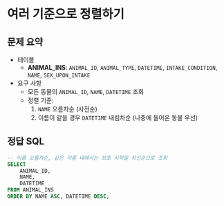 # 여러 기준으로 정렬하기

## 문제 요약

- 테이블
  - **ANIMAL_INS**: `ANIMAL_ID`, `ANIMAL_TYPE`, `DATETIME`, `INTAKE_CONDITION`, `NAME`, `SEX_UPON_INTAKE`
- 요구 사항
  - 모든 동물의 `ANIMAL_ID`, `NAME`, `DATETIME` 조회
  - 정렬 기준:
    1. `NAME` 오름차순 (사전순)
    2. 이름이 같을 경우 `DATETIME` 내림차순 (나중에 들어온 동물 우선)

## 정답 SQL

```sql
-- 이름 오름차순, 같은 이름 내에서는 보호 시작일 최신순으로 조회
SELECT
    ANIMAL_ID,
    NAME,
    DATETIME
FROM ANIMAL_INS
ORDER BY NAME ASC, DATETIME DESC;
```
